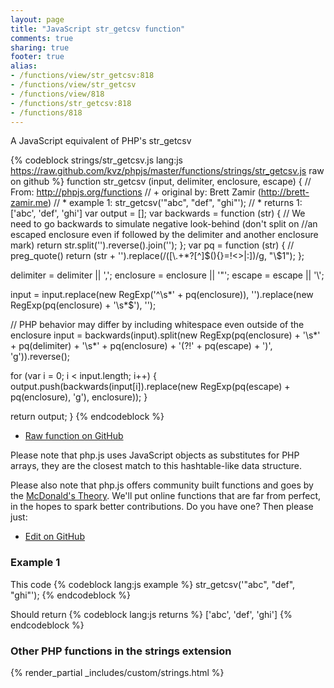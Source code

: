 ```yaml
---
layout: page
title: "JavaScript str_getcsv function"
comments: true
sharing: true
footer: true
alias:
- /functions/view/str_getcsv:818
- /functions/view/str_getcsv
- /functions/view/818
- /functions/str_getcsv:818
- /functions/818
---
```

<!-- Generated by Rakefile:build -->
A JavaScript equivalent of PHP's str_getcsv

{% codeblock strings/str_getcsv.js lang:js https://raw.github.com/kvz/phpjs/master/functions/strings/str_getcsv.js raw on github %}
function str_getcsv (input, delimiter, enclosure, escape) {
  // From: http://phpjs.org/functions
  // +   original by: Brett Zamir (http://brett-zamir.me)
  // *     example 1: str_getcsv('"abc", "def", "ghi"');
  // *     returns 1: ['abc', 'def', 'ghi']
  var output = [];
  var backwards = function (str) { // We need to go backwards to simulate negative look-behind (don't split on
    //an escaped enclosure even if followed by the delimiter and another enclosure mark)
    return str.split('').reverse().join('');
  };
  var pq = function (str) { // preg_quote()
    return (str + '').replace(/([\\\.\+\*\?\[\^\]\$\(\)\{\}\=\!\<\>\|\:])/g, "\\$1");
  };

  delimiter = delimiter || ',';
  enclosure = enclosure || '"';
  escape = escape || '\\';

  input = input.replace(new RegExp('^\\s*' + pq(enclosure)), '').replace(new RegExp(pq(enclosure) + '\\s*$'), '');

  // PHP behavior may differ by including whitespace even outside of the enclosure
  input = backwards(input).split(new RegExp(pq(enclosure) + '\\s*' + pq(delimiter) + '\\s*' + pq(enclosure) + '(?!' + pq(escape) + ')', 'g')).reverse();

  for (var i = 0; i < input.length; i++) {
    output.push(backwards(input[i]).replace(new RegExp(pq(escape) + pq(enclosure), 'g'), enclosure));
  }

  return output;
}
{% endcodeblock %}

 - [Raw function on GitHub](https://github.com/kvz/phpjs/blob/master/functions/strings/str_getcsv.js)

Please note that php.js uses JavaScript objects as substitutes for PHP arrays, they are 
the closest match to this hashtable-like data structure. 

Please also note that php.js offers community built functions and goes by the 
[McDonald's Theory](https://medium.com/what-i-learned-building/9216e1c9da7d). We'll put online 
functions that are far from perfect, in the hopes to spark better contributions. 
Do you have one? Then please just: 

 - [Edit on GitHub](https://github.com/kvz/phpjs/edit/master/functions/strings/str_getcsv.js)

### Example 1
This code
{% codeblock lang:js example %}
str_getcsv('"abc", "def", "ghi"');
{% endcodeblock %}

Should return
{% codeblock lang:js returns %}
['abc', 'def', 'ghi']
{% endcodeblock %}


### Other PHP functions in the strings extension
{% render_partial _includes/custom/strings.html %}
